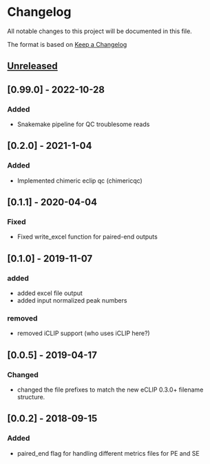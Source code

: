 # Changelog
All notable changes to this project will be documented in this file.

The format is based on [Keep a Changelog](http://keepachangelog.com/en/1.0.0/)

## [Unreleased]

## [0.99.0] - 2022-10-28
### Added
- Snakemake pipeline for QC troublesome reads

## [0.2.0] - 2021-1-04
### Added
- Implemented chimeric eclip qc (chimericqc)

## [0.1.1] - 2020-04-04
### Fixed
- Fixed write_excel function for paired-end outputs

## [0.1.0] - 2019-11-07
### added
- added excel file output
- added input normalized peak numbers

### removed
- removed iCLIP support (who uses iCLIP here?)

## [0.0.5] - 2019-04-17
### Changed
- changed the file prefixes to match the new eCLIP 0.3.0+ filename structure.

## [0.0.2] - 2018-09-15

### Added
- paired_end flag for handling different metrics files for PE and SE

[Unreleased]: https://github.com/byee4/QC...HEAD

